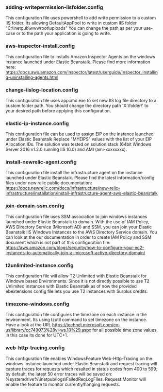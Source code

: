 ### adding-writepermission-iisfolder.config  
This configuration file uses powershell to add write permission to a custom IIS folder. Its allowing DefaultAppPool to write in custom IIS folder "C:\inetpub\wwwroot\uploads"
You can change the path as per your use-case or to the path your application is going to write.

### aws-inspector-install.config             
This configuration file to installs Amazon Inspector Agents on the windows instance launched under Elastic Beanstalk.
Please find more information here: https://docs.aws.amazon.com/inspector/latest/userguide/inspector_installing-uninstalling-agents.html

### change-iislog-location.config  
This configuration file uses appcmd.exe to set new IIS log file directory to a custom folder path. You should change the directory path 'X:\\folder\\' to your desired path before applying this configuration.

### elastic-ip-instance.config
This configuration file can be used to assign EIP on the instance launched under Elastic Beanstalk
Replace "MYEIPS" values with the list of your EIP Allocation IDs. The solution was tested on solution stack (64bit Windows Server 2016 v1.2.0 running IIS 10.0) and AMI (ami-xxxxxxxx).

### install-newrelic-agent.config
This configuration file install the infrastructure agent on the instance launched under Elastic Beanstalk. Please find the latest information/config files under new relic public documentation: https://docs.newrelic.com/docs/infrastructure/new-relic-infrastructure/installation/install-infrastructure-agent-aws-elastic-beanstalk

### join-domain-ssm.config
This configuration file uses SSM association to join windows instances launched under Elastic Beanstalk to domain. With the use of IAM Policy, AWS Directory Service (Microsoft AD)
and SSM, you can join your Elastic Beanstalk IIS Windows Instances to the AWS Directory Service domain. You can look at the our documentation in order to create IAM Policy and SSM document which is not part of this configuration file: https://aws.amazon.com/blogs/security/how-to-configure-your-ec2-instances-to-automatically-join-a-microsoft-active-directory-domain/

### t2unlimited-instance.config  
This configuration file will allow T2 Unlimited with Elastic Beanstalk for Windows based Environments. Since it is not directly possible to use T2 Unlimited instances with Elastic Beanstalk as of now the provided ebextensions config file lets you use T2 instances with Surplus credits.

### timezone-windows.config  
This configuration file configures the timezone on each instance in the environment. Its using tzutil command to set timezone on the instance.
Have a look at the URL https://technet.microsoft.com/en-us/library/cc749073%28v=ws.10%29.aspx for all possible time zone values in this case its done for UTC+1.

### web-http-tracing.config
This configuration file enables WindowsFeature Web-Http-Tracing on the windows instance launched under Elastic Beanstalk and request tracing will capture traces for requests which resulted in status codes from 400 to 599; by default, the latest 50 error traces will be saved on: %systemdrive%\inetpub\logs\FailedReqLogFiles\. Request Monitor will enable the feature to  monitor currently/hanging requests.
